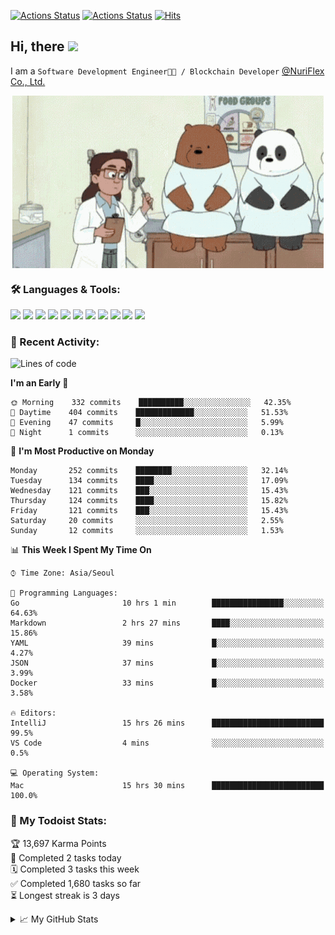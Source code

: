 
[![Actions Status](https://github.com/ddok2/ddok2/workflows/Todoist%20Readme/badge.svg)](https://github.com/ddok2/ddok2/actions)
[![Actions Status](https://github.com/ddok2/ddok2/workflows/wakatime-stats/badge.svg)](https://github.com/ddok2/ddok2/actions)
[![Hits](https://hits.seeyoufarm.com/api/count/incr/badge.svg?url=https%3A%2F%2Fgithub.com%2Fddok2&count_bg=%23FF9595&title_bg=%23555555&icon=github.svg&icon_color=%23FFFFFF&title=hits&edge_flat=false)](https://hits.seeyoufarm.com)

<!-- ![visitors](https://visitor-badge.laobi.icu/badge?page_id=ddok2.ddok2) -->
## Hi, there <img src="https://raw.githubusercontent.com/MartinHeinz/MartinHeinz/master/wave.gif" width="25px">

I am a `Software Development Engineer🧑‍💻 / Blockchain Developer` [@NuriFlex Co., Ltd.](https://nuriflex.com)


<p align="center">
<img align="center" alt="GIF" src="img/debugging.gif" />
</p>


### 🛠 Languages & Tools:
<p>
    <img src="https://img.shields.io/badge/go-%2300ADD8.svg?&style=for-the-badge&logo=go&logoColor=white"/>
    <img src="https://img.shields.io/badge/node.js%20-%2343853D.svg?&style=for-the-badge&logo=node.js&logoColor=white"/>
    <img src="https://img.shields.io/badge/javascript%20-%23323330.svg?&style=for-the-badge&logo=javascript&logoColor=%23F7DF1E"/>
    <img src="https://img.shields.io/badge/typescript%20-%23007ACC.svg?&style=for-the-badge&logo=typescript&logoColor=white"/>
    <img src="https://img.shields.io/badge/python%20-%2314354C.svg?&style=for-the-badge&logo=python&logoColor=white"/>
    <img src="https://img.shields.io/badge/react%20-%2320232a.svg?&style=for-the-badge&logo=react&logoColor=%2361DAFB"/>
    <img src="https://img.shields.io/badge/AWS%20-%23FF9900.svg?&style=for-the-badge&logo=amazon-aws&logoColor=white"/>
    <img src="https://img.shields.io/badge/Google%20Cloud%20-%234285F4.svg?&style=for-the-badge&logo=google-cloud&logoColor=white"/>
    <img src="https://img.shields.io/badge/docker%20-%230db7ed.svg?&style=for-the-badge&logo=docker&logoColor=white"/>
    <img src="https://img.shields.io/badge/kubernetes%20-%23326ce5.svg?&style=for-the-badge&logo=kubernetes&logoColor=white"/>
    <img src="https://img.shields.io/badge/ansible%20-%231A1918.svg?&style=for-the-badge&logo=ansible&logoColor=white"/>
</p>

### 🌈 Recent Activity:
<!--START_SECTION:waka-->
![Lines of code](https://img.shields.io/badge/From%20Hello%20World%20I%27ve%20Written-673524%20lines%20of%20code-blue)

**I'm an Early 🐤** 

```text
🌞 Morning    332 commits    ██████████░░░░░░░░░░░░░░░   42.35% 
🌆 Daytime    404 commits    █████████████░░░░░░░░░░░░   51.53% 
🌃 Evening    47 commits     █░░░░░░░░░░░░░░░░░░░░░░░░   5.99% 
🌙 Night      1 commits      ░░░░░░░░░░░░░░░░░░░░░░░░░   0.13%

```
📅 **I'm Most Productive on Monday** 

```text
Monday       252 commits    ████████░░░░░░░░░░░░░░░░░   32.14% 
Tuesday      134 commits    ████░░░░░░░░░░░░░░░░░░░░░   17.09% 
Wednesday    121 commits    ███░░░░░░░░░░░░░░░░░░░░░░   15.43% 
Thursday     124 commits    ████░░░░░░░░░░░░░░░░░░░░░   15.82% 
Friday       121 commits    ███░░░░░░░░░░░░░░░░░░░░░░   15.43% 
Saturday     20 commits     ░░░░░░░░░░░░░░░░░░░░░░░░░   2.55% 
Sunday       12 commits     ░░░░░░░░░░░░░░░░░░░░░░░░░   1.53%

```


📊 **This Week I Spent My Time On** 

```text
⌚︎ Time Zone: Asia/Seoul

💬 Programming Languages: 
Go                       10 hrs 1 min        ████████████████░░░░░░░░░   64.63% 
Markdown                 2 hrs 27 mins       ████░░░░░░░░░░░░░░░░░░░░░   15.86% 
YAML                     39 mins             █░░░░░░░░░░░░░░░░░░░░░░░░   4.27% 
JSON                     37 mins             █░░░░░░░░░░░░░░░░░░░░░░░░   3.99% 
Docker                   33 mins             █░░░░░░░░░░░░░░░░░░░░░░░░   3.58%

🔥 Editors: 
IntelliJ                 15 hrs 26 mins      █████████████████████████   99.5% 
VS Code                  4 mins              ░░░░░░░░░░░░░░░░░░░░░░░░░   0.5%

💻 Operating System: 
Mac                      15 hrs 30 mins      █████████████████████████   100.0%

```


<!--END_SECTION:waka-->

### 🚧 My Todoist Stats:
<!-- TODO-IST:START -->
🏆  13,697 Karma Points           
🌸  Completed 2 tasks today           
🗓  Completed 3 tasks this week           
✅  Completed 1,680 tasks so far           
⏳  Longest streak is 3 days
<!-- TODO-IST:END -->

<details>
<summary>📈 My GitHub Stats</summary>
<p align="center"> <img src="https://github-readme-stats.vercel.app/api?username=ddok2&show_icons=true" alt="ddok2" />
</details>
